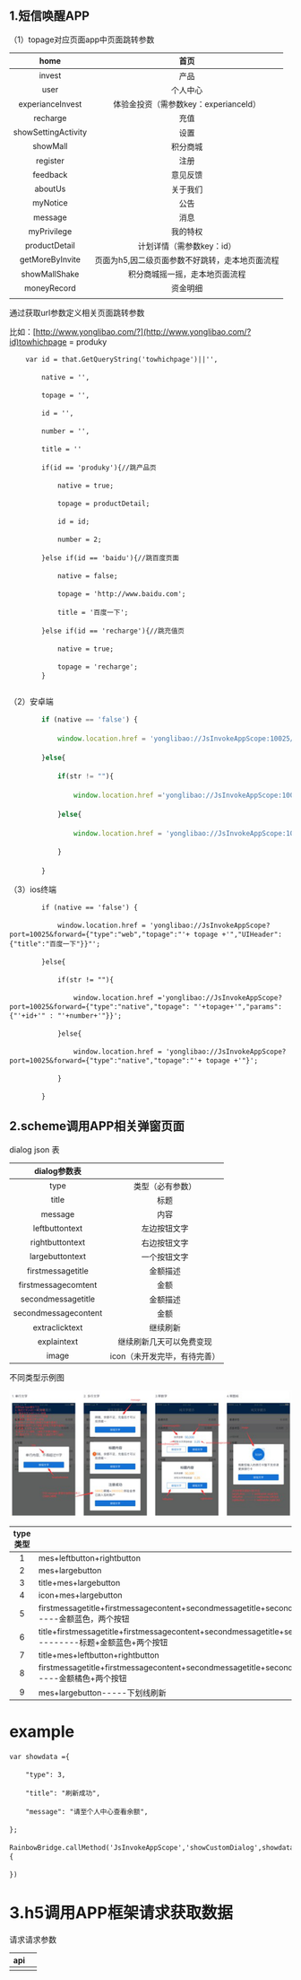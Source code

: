 ## 1.短信唤醒APP

（1）topage对应页面app中页面跳转参数

| home | 首页 |
| :---: | :---: |
| invest | 产品 |
| user | 个人中心 |
| experianceInvest | 体验金投资（需参数key：experianceId） |
| recharge | 充值 |
| showSettingActivity | 设置 |
| showMall | 积分商城 |
| register | 注册 |
| feedback | 意见反馈 |
| aboutUs | 关于我们 |
| myNotice | 公告 |
| message | 消息 |
| myPrivilege | 我的特权 |
| productDetail | 计划详情（需参数key：id） |
| getMoreByInvite | 页面为h5,因二级页面参数不好跳转，走本地页面流程 |
| showMallShake | 积分商城摇一摇，走本地页面流程 |
| moneyRecord | 资金明细 |
|  |  |

通过获取url参数定义相关页面跳转参数

比如：[http://www.yonglibao.com/?](http://www.yonglibao.com/?id)towhichpage = produky

```
    var id = that.GetQueryString('towhichpage')||'',

        native = '',

        topage = '',

        id = '',

        number = '',

        title = ''

        if(id == 'produky'){//跳产品页

            native = true;

            topage = productDetail;

            id = id;

            number = 2;

        }else if(id == 'baidu'){//跳百度页面

            native = false;

            topage = 'http://www.baidu.com';

            title = '百度一下';

        }else if(id == 'recharge'){//跳充值页

            native = true;

            topage = 'recharge';
        }
```

```

```

（2）安卓端

```js
        if (native == 'false') {

            window.location.href = 'yonglibao://JsInvokeAppScope:10025/forward?{"type":"web","topage":"'+ topage +'","UIHeader":{"title":"'+title+'"}}"';

        }else{

            if(str != ""){

                window.location.href ='yonglibao://JsInvokeAppScope:10025/forward?{"type":"native","topage": "'+topage+'","params":{"'+id+'" : "'+number+'"}}';

            }else{

                window.location.href = 'yonglibao://JsInvokeAppScope:10025/forward?{"type":"native","topage":"'+ topage +'"}';                

            }

        }
```

（3）ios终端

```
        if (native == 'false') {

            window.location.href = 'yonglibao://JsInvokeAppScope?port=10025&forward={"type":"web","topage":"'+ topage +'","UIHeader":{"title":"百度一下"}}"';

        }else{

            if(str != ""){

                window.location.href ='yonglibao://JsInvokeAppScope?port=10025&forward={"type":"native","topage": "'+topage+'","params":{"'+id+'" : "'+number+'"}}';

            }else{

                window.location.href = 'yonglibao://JsInvokeAppScope?port=10025&forward={"type":"native","topage":"'+ topage +'"}';                

            }

        }
```

## 2.scheme调用APP相关弹窗页面

dialog  json 表

| dialog参数表 |  |
| :---: | :---: |
| type | 类型（必有参数） |
| title | 标题 |
| message | 内容 |
| leftbuttontext | 左边按钮文字 |
| rightbuttontext | 右边按钮文字 |
| largebuttontext | 一个按钮文字 |
| firstmessagetitle | 金额描述 |
| firstmessagecomtent | 金额 |
| secondmessagetitle | 金额描述 |
| secondmessagecontent | 金额 |
| extraclicktext | 继续刷新 |
| explaintext | 继续刷新几天可以免费变现 |
| image | icon（未开发完毕，有待完善） |

不同类型示例图

![](/assets/import.png)

| type类型 |  |
| :---: | :--- |
| 1 | mes+leftbutton+rightbutton |
| 2 | mes+largebutton |
| 3 | title+mes+largebutton |
| 4 | icon+mes+largebutton |
| 5 | firstmessagetitle+firstmessagecontent+secondmessagetitle+secondmessagecontent+explaintext+leftbutton+rightbutton--------金额蓝色，两个按钮 |
| 6 | title+firstmessagetitle+firstmessagecontent+secondmessagetitle+secondmessagecontent+explaintext+leftbutton+rightbutton---------标题+金额蓝色+两个按钮 |
| 7 | title+mes+leftbutton+rightbutton |
| 8 | firstmessagetitle+firstmessagecontent+secondmessagetitle+secondmessageconten+explaintext+leftbutton+rightbutton---------金额橘色+两个按钮 |
| 9 | mes+largebutton-----下划线刷新 |

# example

```
var showdata ={

    "type": 3, 

    "title": "刷新成功",

    "message": "请至个人中心查看余额",

};

RainbowBridge.callMethod('JsInvokeAppScope','showCustomDialog',showdata,function(){

})
```





# 3.h5调用APP框架请求获取数据

请求请求参数

| api |  |
| :--- | :--- |
|  |  |



